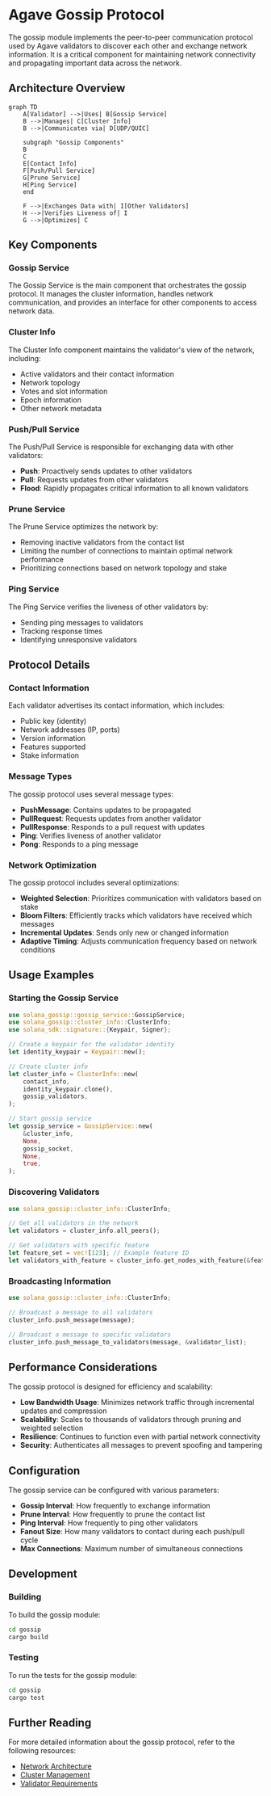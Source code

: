 # Agave Gossip Protocol

The gossip module implements the peer-to-peer communication protocol used by Agave validators to discover each other and exchange network information. It is a critical component for maintaining network connectivity and propagating important data across the network.

## Architecture Overview

```mermaid
graph TD
    A[Validator] -->|Uses| B[Gossip Service]
    B -->|Manages| C[Cluster Info]
    B -->|Communicates via| D[UDP/QUIC]
    
    subgraph "Gossip Components"
    B
    C
    E[Contact Info]
    F[Push/Pull Service]
    G[Prune Service]
    H[Ping Service]
    end
    
    F -->|Exchanges Data with| I[Other Validators]
    H -->|Verifies Liveness of| I
    G -->|Optimizes| C
```

## Key Components

### Gossip Service
The Gossip Service is the main component that orchestrates the gossip protocol. It manages the cluster information, handles network communication, and provides an interface for other components to access network data.

### Cluster Info
The Cluster Info component maintains the validator's view of the network, including:
- Active validators and their contact information
- Network topology
- Votes and slot information
- Epoch information
- Other network metadata

### Push/Pull Service
The Push/Pull Service is responsible for exchanging data with other validators:
- **Push**: Proactively sends updates to other validators
- **Pull**: Requests updates from other validators
- **Flood**: Rapidly propagates critical information to all known validators

### Prune Service
The Prune Service optimizes the network by:
- Removing inactive validators from the contact list
- Limiting the number of connections to maintain optimal network performance
- Prioritizing connections based on network topology and stake

### Ping Service
The Ping Service verifies the liveness of other validators by:
- Sending ping messages to validators
- Tracking response times
- Identifying unresponsive validators

## Protocol Details

### Contact Information
Each validator advertises its contact information, which includes:
- Public key (identity)
- Network addresses (IP, ports)
- Version information
- Features supported
- Stake information

### Message Types
The gossip protocol uses several message types:
- **PushMessage**: Contains updates to be propagated
- **PullRequest**: Requests updates from another validator
- **PullResponse**: Responds to a pull request with updates
- **Ping**: Verifies liveness of another validator
- **Pong**: Responds to a ping message

### Network Optimization
The gossip protocol includes several optimizations:
- **Weighted Selection**: Prioritizes communication with validators based on stake
- **Bloom Filters**: Efficiently tracks which validators have received which messages
- **Incremental Updates**: Sends only new or changed information
- **Adaptive Timing**: Adjusts communication frequency based on network conditions

## Usage Examples

### Starting the Gossip Service

```rust
use solana_gossip::gossip_service::GossipService;
use solana_gossip::cluster_info::ClusterInfo;
use solana_sdk::signature::{Keypair, Signer};

// Create a keypair for the validator identity
let identity_keypair = Keypair::new();

// Create cluster info
let cluster_info = ClusterInfo::new(
    contact_info,
    identity_keypair.clone(),
    gossip_validators,
);

// Start gossip service
let gossip_service = GossipService::new(
    &cluster_info,
    None,
    gossip_socket,
    None,
    true,
);
```

### Discovering Validators

```rust
use solana_gossip::cluster_info::ClusterInfo;

// Get all validators in the network
let validators = cluster_info.all_peers();

// Get validators with specific feature
let feature_set = vec![123]; // Example feature ID
let validators_with_feature = cluster_info.get_nodes_with_feature(&feature_set);
```

### Broadcasting Information

```rust
use solana_gossip::cluster_info::ClusterInfo;

// Broadcast a message to all validators
cluster_info.push_message(message);

// Broadcast a message to specific validators
cluster_info.push_message_to_validators(message, &validator_list);
```

## Performance Considerations

The gossip protocol is designed for efficiency and scalability:
- **Low Bandwidth Usage**: Minimizes network traffic through incremental updates and compression
- **Scalability**: Scales to thousands of validators through pruning and weighted selection
- **Resilience**: Continues to function even with partial network connectivity
- **Security**: Authenticates all messages to prevent spoofing and tampering

## Configuration

The gossip service can be configured with various parameters:
- **Gossip Interval**: How frequently to exchange information
- **Prune Interval**: How frequently to prune the contact list
- **Ping Interval**: How frequently to ping other validators
- **Fanout Size**: How many validators to contact during each push/pull cycle
- **Max Connections**: Maximum number of simultaneous connections

## Development

### Building

To build the gossip module:

```bash
cd gossip
cargo build
```

### Testing

To run the tests for the gossip module:

```bash
cd gossip
cargo test
```

## Further Reading

For more detailed information about the gossip protocol, refer to the following resources:

- [Network Architecture](https://docs.anza.xyz/validator/gossip)
- [Cluster Management](https://docs.anza.xyz/validator/cluster-management)
- [Validator Requirements](https://docs.anza.xyz/running-validator/validator-reqs)